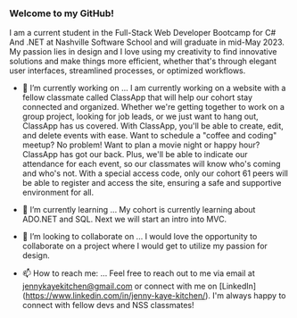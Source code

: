 ### Welcome to my GitHub!
I am a current student in the Full-Stack Web Developer Bootcamp for C# And .NET at Nashville Software School and will graduate in mid-May 2023. My passion lies in design and I love using my creativity to find innovative solutions and make things more efficient, whether that's through elegant user interfaces, streamlined processes, or optimized workflows. 

- 🔭 I’m currently working on ...
I am currently working on a website with a fellow classmate called ClassApp that will help our cohort stay connected and organized. Whether we're getting together to work on a group project, looking for job leads, or we just want to hang out, ClassApp has us covered. With ClassApp, you'll be able to create, edit, and delete events with ease. Want to schedule a "coffee and coding" meetup? No problem! Want to plan a movie night or happy hour? ClassApp has got our back. Plus, we'll be able to indicate our attendance for each event, so our classmates will know who's coming and who's not. With a special access code, only our cohort 61 peers will be able to register and access the site, ensuring a safe and supportive environment for all.

- 🌱 I’m currently learning ...
My cohort is currently learning about ADO.NET and SQL. Next we will start an intro into MVC.

- 👯 I’m looking to collaborate on ...
I would love the opportunity to collaborate on a project where I would get to utilize my passion for design.

- 📫 How to reach me: ...
Feel free to reach out to me via email at jennykayekitchen@gmail.com or connect with me on [LinkedIn] (https://www.linkedin.com/in/jenny-kaye-kitchen/). I'm always happy to connect with fellow devs and NSS classmates!

<!--
**jennykayekitchen/jennykayekitchen** is a ✨ _special_ ✨ repository because its `README.md` (this file) appears on your GitHub profile.

Here are some ideas to get you started:

- 🔭 I’m currently working on ...
- 🌱 I’m currently learning ...
- 👯 I’m looking to collaborate on ...
- 🤔 I’m looking for help with ...
- 💬 Ask me about ...
- 📫 How to reach me: ...
- 😄 Pronouns: ...
- ⚡ Fun fact: ...
-->
